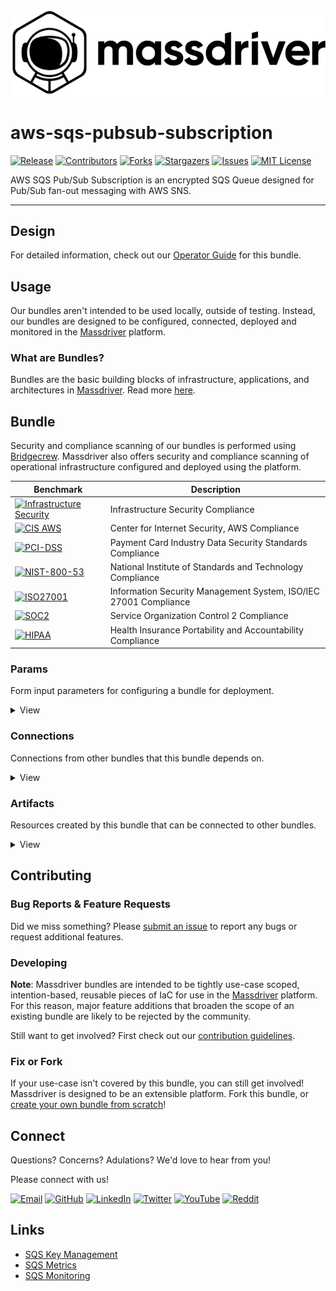 [![Massdriver][logo]][website]

# aws-sqs-pubsub-subscription

[![Release][release_shield]][release_url]
[![Contributors][contributors_shield]][contributors_url]
[![Forks][forks_shield]][forks_url]
[![Stargazers][stars_shield]][stars_url]
[![Issues][issues_shield]][issues_url]
[![MIT License][license_shield]][license_url]


AWS SQS Pub/Sub Subscription is an encrypted SQS Queue designed for Pub/Sub fan-out messaging with AWS SNS.


---

## Design

For detailed information, check out our [Operator Guide](operator.mdx) for this bundle.

## Usage

Our bundles aren't intended to be used locally, outside of testing. Instead, our bundles are designed to be configured, connected, deployed and monitored in the [Massdriver][website] platform.

### What are Bundles?

Bundles are the basic building blocks of infrastructure, applications, and architectures in [Massdriver][website]. Read more [here](https://docs.massdriver.cloud/concepts/bundles).

## Bundle


<!-- COMPLIANCE:START -->

Security and compliance scanning of our bundles is performed using [Bridgecrew](https://www.bridgecrew.cloud/). Massdriver also offers security and compliance scanning of operational infrastructure configured and deployed using the platform.

| Benchmark | Description |
|--------|---------------|
| [![Infrastructure Security](https://www.bridgecrew.cloud/badges/github/massdriver-cloud/aws-sqs-pubsub-subscription/general)](https://www.bridgecrew.cloud/link/badge?vcs=github&fullRepo=massdriver-cloud%2Faws-sqs-pubsub-subscription&benchmark=INFRASTRUCTURE+SECURITY) | Infrastructure Security Compliance |
| [![CIS AWS](https://www.bridgecrew.cloud/badges/github/massdriver-cloud/aws-sqs-pubsub-subscription/cis_aws)](https://www.bridgecrew.cloud/link/badge?vcs=github&fullRepo=massdriver-cloud%2Faws-sqs-pubsub-subscription&benchmark=CIS+AWS+V1.2) | Center for Internet Security, AWS Compliance |
| [![PCI-DSS](https://www.bridgecrew.cloud/badges/github/massdriver-cloud/aws-sqs-pubsub-subscription/pci)](https://www.bridgecrew.cloud/link/badge?vcs=github&fullRepo=massdriver-cloud%2Faws-sqs-pubsub-subscription&benchmark=PCI-DSS+V3.2) | Payment Card Industry Data Security Standards Compliance |
| [![NIST-800-53](https://www.bridgecrew.cloud/badges/github/massdriver-cloud/aws-sqs-pubsub-subscription/nist)](https://www.bridgecrew.cloud/link/badge?vcs=github&fullRepo=massdriver-cloud%2Faws-sqs-pubsub-subscription&benchmark=NIST-800-53) | National Institute of Standards and Technology Compliance |
| [![ISO27001](https://www.bridgecrew.cloud/badges/github/massdriver-cloud/aws-sqs-pubsub-subscription/iso)](https://www.bridgecrew.cloud/link/badge?vcs=github&fullRepo=massdriver-cloud%2Faws-sqs-pubsub-subscription&benchmark=ISO27001) | Information Security Management System, ISO/IEC 27001 Compliance |
| [![SOC2](https://www.bridgecrew.cloud/badges/github/massdriver-cloud/aws-sqs-pubsub-subscription/soc2)](https://www.bridgecrew.cloud/link/badge?vcs=github&fullRepo=massdriver-cloud%2Faws-sqs-pubsub-subscription&benchmark=SOC2)| Service Organization Control 2 Compliance |
| [![HIPAA](https://www.bridgecrew.cloud/badges/github/massdriver-cloud/aws-sqs-pubsub-subscription/hipaa)](https://www.bridgecrew.cloud/link/badge?vcs=github&fullRepo=massdriver-cloud%2Faws-sqs-pubsub-subscription&benchmark=HIPAA) | Health Insurance Portability and Accountability Compliance |

<!-- COMPLIANCE:END -->

### Params

Form input parameters for configuring a bundle for deployment.

<details>
<summary>View</summary>

<!-- PARAMS:START -->
## Properties

- **`monitoring`** *(object)*
  - **`mode`** *(string)*: Enable and customize SQS metric alarms. Default: `AUTOMATED`.
    - **One of**
      - Automated
      - Custom
      - Disabled
- **`queue`** *(object)*
  - **`max_message_size`** *(integer)*: The limit of how many bytes a message can contain before Amazon SQS rejects it. Minimum: `1024`. Maximum: `262144`. Default: `262144`.
  - **`message_retention_seconds`** *(integer)*: How long Amazon SQS retains a message. Minimum: `60`. Maximum: `1209600`. Default: `345600`.
  - **`region`** *(string)*: Region should generally be set to the same as the publisher topic. Selecting a different region will enable multi-region mode.

    Examples:
    ```json
    "us-west-2"
    ```

  - **`visibility_timeout_seconds`** *(integer)*: The period of time during which Amazon SQS prevents other consumers from receiving and processing the message. Minimum: `0`. Maximum: `43200`. Default: `30`.
## Examples

  ```json
  {
      "__name": "Default Queue",
      "monitoring": {
          "mode": "AUTOMATED"
      },
      "queue": {
          "max_message_size": 262144,
          "message_retention_seconds": 345600,
          "region": "us-east-1",
          "visibility_timeout_seconds": 30
      }
  }
  ```

<!-- PARAMS:END -->

</details>

### Connections

Connections from other bundles that this bundle depends on.

<details>
<summary>View</summary>

<!-- CONNECTIONS:START -->
## Properties

- **`aws_authentication`** *(object)*: . Cannot contain additional properties.
  - **`data`** *(object)*
    - **`arn`** *(string)*: Amazon Resource Name.

      Examples:
      ```json
      "arn:aws:rds::ACCOUNT_NUMBER:db/prod"
      ```

      ```json
      "arn:aws:ec2::ACCOUNT_NUMBER:vpc/vpc-foo"
      ```

    - **`external_id`** *(string)*: An external ID is a piece of data that can be passed to the AssumeRole API of the Security Token Service (STS). You can then use the external ID in the condition element in a role's trust policy, allowing the role to be assumed only when a certain value is present in the external ID.
  - **`specs`** *(object)*
    - **`aws`** *(object)*: .
      - **`region`** *(string)*: AWS Region to provision in.

        Examples:
        ```json
        "us-west-2"
        ```

- **`topic`** *(object)*: Cannot contain additional properties.
  - **`data`** *(object)*
    - **`infrastructure`** *(object)*
      - **`arn`** *(string)*: Amazon Resource Name.

        Examples:
        ```json
        "arn:aws:rds::ACCOUNT_NUMBER:db/prod"
        ```

        ```json
        "arn:aws:ec2::ACCOUNT_NUMBER:vpc/vpc-foo"
        ```

    - **`security`** *(object)*: Informs downstream services of network and/or IAM policies. Cannot contain additional properties.
      - **`iam`** *(object)*: IAM Policies. Cannot contain additional properties.
        - **`^[a-z-/]+$`** *(object)*
          - **`policy_arn`** *(string)*: AWS IAM policy ARN.

            Examples:
            ```json
            "arn:aws:rds::ACCOUNT_NUMBER:db/prod"
            ```

            ```json
            "arn:aws:ec2::ACCOUNT_NUMBER:vpc/vpc-foo"
            ```

      - **`network`** *(object)*: AWS security group rules to inform downstream services of ports to open for communication. Cannot contain additional properties.
        - **`^[a-z-]+$`** *(object)*
          - **`arn`** *(string)*: Amazon Resource Name.

            Examples:
            ```json
            "arn:aws:rds::ACCOUNT_NUMBER:db/prod"
            ```

            ```json
            "arn:aws:ec2::ACCOUNT_NUMBER:vpc/vpc-foo"
            ```

          - **`port`** *(integer)*: Port number. Minimum: `0`. Maximum: `65535`.
          - **`protocol`** *(string)*: Must be one of: `['tcp', 'udp']`.
  - **`specs`** *(object)*
    - **`aws`** *(object)*: .
      - **`region`** *(string)*: AWS Region to provision in.

        Examples:
        ```json
        "us-west-2"
        ```

<!-- CONNECTIONS:END -->

</details>

### Artifacts

Resources created by this bundle that can be connected to other bundles.

<details>
<summary>View</summary>

<!-- ARTIFACTS:START -->
## Properties

- **`dlq`** *(object)*: Cannot contain additional properties.
  - **`data`** *(object)*
    - **`infrastructure`** *(object)*
      - **`arn`** *(string)*: Amazon Resource Name.

        Examples:
        ```json
        "arn:aws:rds::ACCOUNT_NUMBER:db/prod"
        ```

        ```json
        "arn:aws:ec2::ACCOUNT_NUMBER:vpc/vpc-foo"
        ```

    - **`security`** *(object)*: Informs downstream services of network and/or IAM policies. Cannot contain additional properties.
      - **`iam`** *(object)*: IAM Policies. Cannot contain additional properties.
        - **`^[a-z-/]+$`** *(object)*
          - **`policy_arn`** *(string)*: AWS IAM policy ARN.

            Examples:
            ```json
            "arn:aws:rds::ACCOUNT_NUMBER:db/prod"
            ```

            ```json
            "arn:aws:ec2::ACCOUNT_NUMBER:vpc/vpc-foo"
            ```

      - **`network`** *(object)*: AWS security group rules to inform downstream services of ports to open for communication. Cannot contain additional properties.
        - **`^[a-z-]+$`** *(object)*
          - **`arn`** *(string)*: Amazon Resource Name.

            Examples:
            ```json
            "arn:aws:rds::ACCOUNT_NUMBER:db/prod"
            ```

            ```json
            "arn:aws:ec2::ACCOUNT_NUMBER:vpc/vpc-foo"
            ```

          - **`port`** *(integer)*: Port number. Minimum: `0`. Maximum: `65535`.
          - **`protocol`** *(string)*: Must be one of: `['tcp', 'udp']`.
  - **`specs`** *(object)*
    - **`aws`** *(object)*: .
      - **`region`** *(string)*: AWS Region to provision in.

        Examples:
        ```json
        "us-west-2"
        ```

- **`queue`** *(object)*: Cannot contain additional properties.
  - **`data`** *(object)*
    - **`infrastructure`** *(object)*
      - **`arn`** *(string)*: Amazon Resource Name.

        Examples:
        ```json
        "arn:aws:rds::ACCOUNT_NUMBER:db/prod"
        ```

        ```json
        "arn:aws:ec2::ACCOUNT_NUMBER:vpc/vpc-foo"
        ```

    - **`security`** *(object)*: Informs downstream services of network and/or IAM policies. Cannot contain additional properties.
      - **`iam`** *(object)*: IAM Policies. Cannot contain additional properties.
        - **`^[a-z-/]+$`** *(object)*
          - **`policy_arn`** *(string)*: AWS IAM policy ARN.

            Examples:
            ```json
            "arn:aws:rds::ACCOUNT_NUMBER:db/prod"
            ```

            ```json
            "arn:aws:ec2::ACCOUNT_NUMBER:vpc/vpc-foo"
            ```

      - **`network`** *(object)*: AWS security group rules to inform downstream services of ports to open for communication. Cannot contain additional properties.
        - **`^[a-z-]+$`** *(object)*
          - **`arn`** *(string)*: Amazon Resource Name.

            Examples:
            ```json
            "arn:aws:rds::ACCOUNT_NUMBER:db/prod"
            ```

            ```json
            "arn:aws:ec2::ACCOUNT_NUMBER:vpc/vpc-foo"
            ```

          - **`port`** *(integer)*: Port number. Minimum: `0`. Maximum: `65535`.
          - **`protocol`** *(string)*: Must be one of: `['tcp', 'udp']`.
  - **`specs`** *(object)*
    - **`aws`** *(object)*: .
      - **`region`** *(string)*: AWS Region to provision in.

        Examples:
        ```json
        "us-west-2"
        ```

<!-- ARTIFACTS:END -->

</details>

## Contributing

<!-- CONTRIBUTING:START -->

### Bug Reports & Feature Requests

Did we miss something? Please [submit an issue](https://github.com/massdriver-cloud/aws-sqs-pubsub-subscription/issues) to report any bugs or request additional features.

### Developing

**Note**: Massdriver bundles are intended to be tightly use-case scoped, intention-based, reusable pieces of IaC for use in the [Massdriver][website] platform. For this reason, major feature additions that broaden the scope of an existing bundle are likely to be rejected by the community.

Still want to get involved? First check out our [contribution guidelines](https://docs.massdriver.cloud/bundles/contributing).

### Fix or Fork

If your use-case isn't covered by this bundle, you can still get involved! Massdriver is designed to be an extensible platform. Fork this bundle, or [create your own bundle from scratch](https://docs.massdriver.cloud/bundles/development)!

<!-- CONTRIBUTING:END -->

## Connect

<!-- CONNECT:START -->

Questions? Concerns? Adulations? We'd love to hear from you!

Please connect with us!

[![Email][email_shield]][email_url]
[![GitHub][github_shield]][github_url]
[![LinkedIn][linkedin_shield]][linkedin_url]
[![Twitter][twitter_shield]][twitter_url]
[![YouTube][youtube_shield]][youtube_url]
[![Reddit][reddit_shield]][reddit_url]

<!-- markdownlint-disable -->

[logo]: https://raw.githubusercontent.com/massdriver-cloud/docs/main/static/img/logo-with-logotype-horizontal-400x110.svg
[docs]: https://docs.massdriver.cloud/?utm_source=github&utm_medium=readme&utm_campaign=aws-sqs-pubsub-subscription&utm_content=docs
[website]: https://www.massdriver.cloud/?utm_source=github&utm_medium=readme&utm_campaign=aws-sqs-pubsub-subscription&utm_content=website
[github]: https://github.com/massdriver-cloud?utm_source=github&utm_medium=readme&utm_campaign=aws-sqs-pubsub-subscription&utm_content=github
[slack]: https://massdriverworkspace.slack.com/?utm_source=github&utm_medium=readme&utm_campaign=aws-sqs-pubsub-subscription&utm_content=slack
[linkedin]: https://www.linkedin.com/company/massdriver/?utm_source=github&utm_medium=readme&utm_campaign=aws-sqs-pubsub-subscription&utm_content=linkedin



[contributors_shield]: https://img.shields.io/github/contributors/massdriver-cloud/aws-sqs-pubsub-subscription.svg?style=for-the-badge
[contributors_url]: https://github.com/massdriver-cloud/aws-sqs-pubsub-subscription/graphs/contributors
[forks_shield]: https://img.shields.io/github/forks/massdriver-cloud/aws-sqs-pubsub-subscription.svg?style=for-the-badge
[forks_url]: https://github.com/massdriver-cloud/aws-sqs-pubsub-subscription/network/members
[stars_shield]: https://img.shields.io/github/stars/massdriver-cloud/aws-sqs-pubsub-subscription.svg?style=for-the-badge
[stars_url]: https://github.com/massdriver-cloud/aws-sqs-pubsub-subscription/stargazers
[issues_shield]: https://img.shields.io/github/issues/massdriver-cloud/aws-sqs-pubsub-subscription.svg?style=for-the-badge
[issues_url]: https://github.com/massdriver-cloud/aws-sqs-pubsub-subscription/issues
[release_url]: https://github.com/massdriver-cloud/aws-sqs-pubsub-subscription/releases/latest
[release_shield]: https://img.shields.io/github/release/massdriver-cloud/aws-sqs-pubsub-subscription.svg?style=for-the-badge
[license_shield]: https://img.shields.io/github/license/massdriver-cloud/aws-sqs-pubsub-subscription.svg?style=for-the-badge
[license_url]: https://github.com/massdriver-cloud/aws-sqs-pubsub-subscription/blob/main/LICENSE


[email_url]: mailto:support@massdriver.cloud
[email_shield]: https://img.shields.io/badge/email-Massdriver-black.svg?style=for-the-badge&logo=mail.ru&color=000000
[github_url]: mailto:support@massdriver.cloud
[github_shield]: https://img.shields.io/badge/follow-Github-black.svg?style=for-the-badge&logo=github&color=181717
[linkedin_url]: https://linkedin.com/in/massdriver-cloud
[linkedin_shield]: https://img.shields.io/badge/follow-LinkedIn-black.svg?style=for-the-badge&logo=linkedin&color=0A66C2
[twitter_url]: https://twitter.com/massdriver?utm_source=github&utm_medium=readme&utm_campaign=aws-sqs-pubsub-subscription&utm_content=twitter
[twitter_shield]: https://img.shields.io/badge/follow-Twitter-black.svg?style=for-the-badge&logo=twitter&color=1DA1F2
[discourse_url]: https://community.massdriver.cloud?utm_source=github&utm_medium=readme&utm_campaign=aws-sqs-pubsub-subscription&utm_content=discourse
[discourse_shield]: https://img.shields.io/badge/join-Discourse-black.svg?style=for-the-badge&logo=discourse&color=000000
[youtube_url]: https://www.youtube.com/channel/UCfj8P7MJcdlem2DJpvymtaQ
[youtube_shield]: https://img.shields.io/badge/subscribe-Youtube-black.svg?style=for-the-badge&logo=youtube&color=FF0000
[reddit_url]: https://www.reddit.com/r/massdriver
[reddit_shield]: https://img.shields.io/badge/subscribe-Reddit-black.svg?style=for-the-badge&logo=reddit&color=FF4500

<!-- markdownlint-restore -->


<!-- CONNECT:END -->


## Links

* [SQS Key Management](https://docs.aws.amazon.com/AWSSimpleQueueService/latest/SQSDeveloperGuide/sqs-key-management.html)
* [SQS Metrics](https://docs.aws.amazon.com/AWSSimpleQueueService/latest/SQSDeveloperGuide/sqs-available-cloudwatch-metrics.html)
* [SQS Monitoring](https://www.bluematador.com/blog/how-to-monitor-amazon-sqs-with-cloudwatch)
